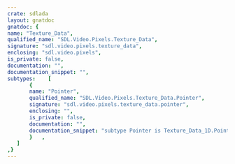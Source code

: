 ```yaml
---
crate: sdlada
layout: gnatdoc
gnatdoc: {
name: "Texture_Data",
qualified_name: "SDL.Video.Pixels.Texture_Data",
signature: "sdl.video.pixels.texture_data",
enclosing: "sdl.video.pixels",
is_private: false,
documentation: "",
documentation_snippet: "",
subtypes:    [
       {
       name: "Pointer",
       qualified_name: "SDL.Video.Pixels.Texture_Data.Pointer",
       signature: "sdl.video.pixels.texture_data.pointer",
       enclosing: "",
       is_private: false,
       documentation: "",
       documentation_snippet: "subtype Pointer is Texture_Data_1D.Pointer;",
       }   ,
   ]
,}
---
```

